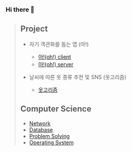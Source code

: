 ### Hi there 👋

<!--
**MyNameIsTaeYeong/MyNameIsTaeYeong** is a ✨ _special_ ✨ repository because its `README.md` (this file) appears on your GitHub profile.

Here are some ideas to get you started:

- 🔭 I’m currently working on ...
- 🌱 I’m currently learning ...
- 👯 I’m looking to collaborate on ...
- 🤔 I’m looking for help with ...
- 💬 Ask me about ...
- 📫 How to reach me: ...
- 😄 Pronouns: ...
- ⚡ Fun fact: ...
-->
> ## Project
>
> - 자기 객관화를 돕는 앱 (아!)
>   - [아!(oh!) client](https://github.com/MyNameIsTaeYeong/oh)
>   - [아!(oh!) server](https://github.com/MyNameIsTaeYeong/oh_server)
>
> - 날씨에 따른 옷 종류 추천 및 SNS (옷고리즘)
>   - [옷고리즘](https://github.com/the-ambitious/otgorithm-android)
> 
> ## Computer Science
>
> - [Network](https://velog.io/@imtaebari/series/%EB%84%A4%ED%8A%B8%EC%9B%8C%ED%81%AC)
> - [Database](https://velog.io/@imtaebari/series/%EB%8D%B0%EC%9D%B4%ED%84%B0%EB%B2%A0%EC%9D%B4%EC%8A%A4)
> - [Problem Solving](https://github.com/MyNameIsTaeYeong/Problem-Solving)
> - [Operating System](https://velog.io/@imtaebari/series/%EC%9A%B4%EC%98%81%EC%B2%B4%EC%A0%9C)
> 


